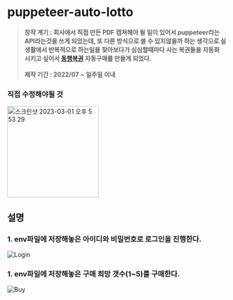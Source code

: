 # puppeteer-auto-lotto
> **창작 계기 : 회사에서 직접 만든 PDF 캡쳐해야 될 일이 있어서 puppeteer라는 API라는것을 쓰게 되었는데, 또 다른 방식으로 쓸 수 있지않을까 하는 생각으로 실생활에서 반복적으로 하는일을 찾아보다가 심심할때마다 사는 복권들을 자동화 시키고 싶어서 [동행복권](https://dhlottery.co.kr/common.do?method=main) 자동구매를 만들게 되었다.** <br/><br/> **제작 기간 : 2022/07 ~ 일주일 이내**

### 직접 수정해야될 것
<img width="210" alt="스크린샷 2023-03-01 오후 5 53 29" src="https://user-images.githubusercontent.com/69450660/222093081-aa213b31-8387-402a-904b-eb7e95bf568a.png">

## 설명

### 1. env파일에 저장해놓은 아이디와 비밀번호로 로그인을 진행한다.
![Login](https://user-images.githubusercontent.com/69450660/222095181-5559181c-4875-40d4-abe8-b278a3b2dfcd.gif)

### 1. env파일에 저장해놓은 구매 희망 갯수(1~5)를 구매한다.
![Buy](https://user-images.githubusercontent.com/69450660/222095190-8dc8c380-9d37-47e1-8dbc-5757ce434077.gif)
